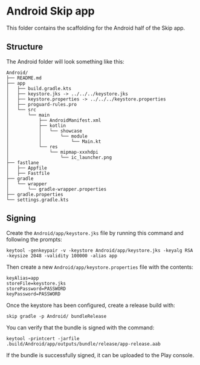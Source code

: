 # Android Skip app

This folder contains the scaffolding for the Android half of the Skip app.

## Structure

The Android folder will look something like this:

```plaintext
Android/
├── README.md
├── app
│   ├── build.gradle.kts
│   ├── keystore.jks -> ../../../keystore.jks
│   ├── keystore.properties -> ../../../keystore.properties
│   ├── proguard-rules.pro
│   └── src
│       └── main
│           ├── AndroidManifest.xml
│           ├── kotlin
│           │   └── showcase
│           │       └── module
│           │           └── Main.kt
│           └── res
│               └── mipmap-xxxhdpi
│                   └── ic_launcher.png
├── fastlane
│   ├── Appfile
│   ├── Fastfile
├── gradle
│   └── wrapper
│       └── gradle-wrapper.properties
├── gradle.properties
└── settings.gradle.kts
```

## Signing

Create the `Android/app/keystore.jks` file by running this command and following the prompts:

```shell
keytool -genkeypair -v -keystore Android/app/keystore.jks -keyalg RSA -keysize 2048 -validity 100000 -alias app
```

Then create a new `Android/app/keystore.properties` file with the contents:

```env
keyAlias=app
storeFile=keystore.jks
storePassword=PASSWORD
keyPassword=PASSWORD
```

Once the keystore has been configured, create a release build with:

```shell
skip gradle -p Android/ bundleRelease
```

You can verify that the bundle is signed with the command:

```shell
keytool -printcert -jarfile .build/Android/app/outputs/bundle/release/app-release.aab
```

If the bundle is successfully signed, it can be uploaded to the Play console.




